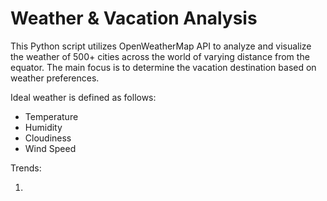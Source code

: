# Weather & Vacation Analysis 

This Python script utilizes OpenWeatherMap API to analyze and visualize the weather of 500+ cities across the world of varying distance from the equator. The main focus is to determine the vacation destination based on weather preferences. 

Ideal weather is defined as follows:

- Temperature
- Humidity
- Cloudiness
- Wind Speed

Trends:

1. 